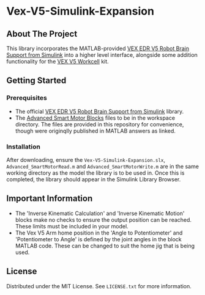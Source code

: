 # Vex-V5-Simulink-Expansion

## About The Project
This library incorporates the MATLAB-provided [VEX EDR V5 Robot Brain Support from Simulink](https://uk.mathworks.com/hardware-support/vex-edr-v5.html) into a higher level interface, alongside some addition functionality for the [VEX V5 Workcell](https://www.vexrobotics.com/v5/products/workcell) kit.

## Getting Started

### Prerequisites
- The official [VEX EDR V5 Robot Brain Support from Simulink](https://uk.mathworks.com/hardware-support/vex-edr-v5.html) library.
- The [Advanced Smart Motor Blocks](https://uk.mathworks.com/matlabcentral/answers/435564-vex-v5-motor-voltage) files to be in the workspace directory. The files are provided in this repository for convenience, though were originqlly published in MATLAB answers as linked.

### Installation
After downloading, ensure the `Vex-V5-Simulink-Expansion.slx`, `Advanced_SmartMotorRead.m` and `Advanced_SmartMotorWrite.m` are in the same working directory as the model the library is to be used in. Once this is completed, the library should appear in the Simulink Library Browser.

## Important Information
- The 'Inverse Kinematic Calculation' and 'Inverse Kinematic Motion' blocks make no checks to ensure the output position can be reached. These limits must be included in your model.
- The Vex V5 Arm home position in the 'Angle to Potentiometer' and 'Potentiometer to Angle' is defined by the joint angles in the block MATLAB code. These can be changed to suit the home jig that is being used.

## License
Distributed under the MIT License. See `LICENSE.txt` for more information.
